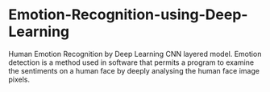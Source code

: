 # Emotion-Recognition-using-Deep-Learning
Human Emotion Recognition by Deep Learning CNN layered model.
Emotion detection is a method used in software that permits
a program to examine the sentiments on a human face by deeply analysing the 
human face image pixels.

